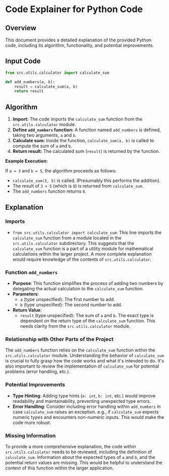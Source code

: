 # Code Explainer for Python Code

## Overview

This document provides a detailed explanation of the provided Python code, including its algorithm, functionality, and potential improvements.

## Input Code

```python
from src.utils.calculator import calculate_sum

def add_numbers(a, b):
    result = calculate_sum(a, b)
    return result
```

## Algorithm

1. **Import:** The code imports the `calculate_sum` function from the `src.utils.calculator` module.
2. **Define `add_numbers` function:** A function named `add_numbers` is defined, taking two arguments, `a` and `b`.
3. **Calculate sum:** Inside the function, `calculate_sum(a, b)` is called to compute the sum of `a` and `b`.
4. **Return result:** The calculated sum (`result`) is returned by the function.

**Example Execution:**

If `a = 3` and `b = 5`, the algorithm proceeds as follows:

- `calculate_sum(3, 5)` is called.  (Presumably this performs the addition).
- The result of `3 + 5` (which is `8`) is returned from `calculate_sum`.
- The `add_numbers` function returns `8`.


## Explanation

### Imports

- `from src.utils.calculator import calculate_sum`: This line imports the `calculate_sum` function from a module located in the `src.utils.calculator` subdirectory. This suggests that the `calculate_sum` function is a part of a utility module for mathematical calculations within the larger project.  A more complete explanation would require knowledge of the contents of `src.utils.calculator`.


### Function `add_numbers`

- **Purpose**: This function simplifies the process of adding two numbers by delegating the actual calculation to the `calculate_sum` function.
- **Parameters**:
    - `a` (type unspecified): The first number to add.
    - `b` (type unspecified): The second number to add.
- **Return Value**:
    - `result` (type unspecified): The sum of `a` and `b`. The exact type is dependent on the return type of the `calculate_sum` function.  This needs clarity from the `src.utils.calculator` module.

### Relationship with Other Parts of the Project

The `add_numbers` function relies on the `calculate_sum` function within the `src.utils.calculator` module.  Understanding the behavior of `calculate_sum` is crucial to fully grasp how the code works and what it's intended to do.  It's also important to review the implementation of `calculate_sum` for potential problems (error handling, etc.).


### Potential Improvements

- **Type Hinting**:  Adding type hints (`a: int`, `b: int`, etc.) would improve readability and maintainability, preventing unexpected type errors.
- **Error Handling**: Consider including error handling within `add_numbers` in case `calculate_sum` raises an exception.  e.g., if `calculate_sum` expects numeric types and encounters non-numeric inputs. This would make the code more robust.


### Missing Information

To provide a more comprehensive explanation, the code within `src.utils.calculator` needs to be reviewed, including the definition of `calculate_sum`.  Information about the expected types of `a` and `b`, and the potential return values are missing. This would be helpful to understand the context of this function within the larger application.